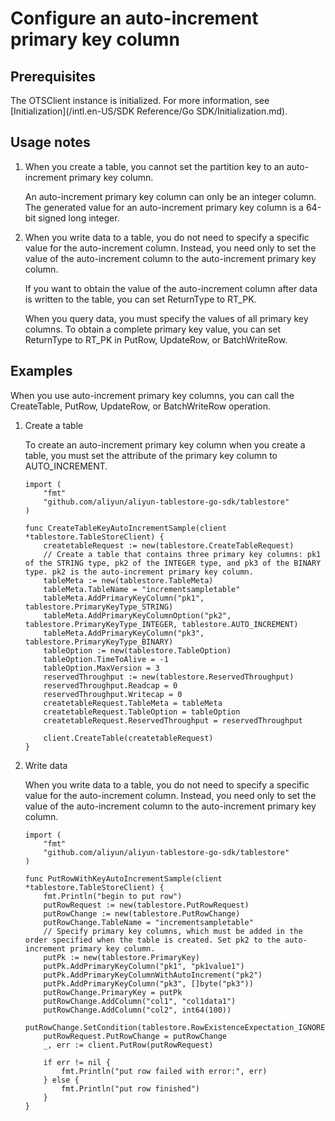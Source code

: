 # Configure an auto-increment primary key column

## Prerequisites

The OTSClient instance is initialized. For more information, see [Initialization](/intl.en-US/SDK Reference/Go SDK/Initialization.md).

## Usage notes

1.  When you create a table, you cannot set the partition key to an auto-increment primary key column.

    An auto-increment primary key column can only be an integer column. The generated value for an auto-increment primary key column is a 64-bit signed long integer.

2.  When you write data to a table, you do not need to specify a specific value for the auto-increment column. Instead, you need only to set the value of the auto-increment column to the auto-increment primary key column.

    If you want to obtain the value of the auto-increment column after data is written to the table, you can set ReturnType to RT\_PK.

    When you query data, you must specify the values of all primary key columns. To obtain a complete primary key value, you can set ReturnType to RT\_PK in PutRow, UpdateRow, or BatchWriteRow.


## Examples

When you use auto-increment primary key columns, you can call the CreateTable, PutRow, UpdateRow, or BatchWriteRow operation.

1.  Create a table

    To create an auto-increment primary key column when you create a table, you must set the attribute of the primary key column to AUTO\_INCREMENT.

    ```
    import (
        "fmt"
        "github.com/aliyun/aliyun-tablestore-go-sdk/tablestore"
    )
    
    func CreateTableKeyAutoIncrementSample(client *tablestore.TableStoreClient) {
        createtableRequest := new(tablestore.CreateTableRequest)
        // Create a table that contains three primary key columns: pk1 of the STRING type, pk2 of the INTEGER type, and pk3 of the BINARY type. pk2 is the auto-increment primary key column.
        tableMeta := new(tablestore.TableMeta)
        tableMeta.TableName = "incrementsampletable"
        tableMeta.AddPrimaryKeyColumn("pk1", tablestore.PrimaryKeyType_STRING)
        tableMeta.AddPrimaryKeyColumnOption("pk2", tablestore.PrimaryKeyType_INTEGER, tablestore.AUTO_INCREMENT)
        tableMeta.AddPrimaryKeyColumn("pk3", tablestore.PrimaryKeyType_BINARY)
        tableOption := new(tablestore.TableOption)
        tableOption.TimeToAlive = -1
        tableOption.MaxVersion = 3
        reservedThroughput := new(tablestore.ReservedThroughput)
        reservedThroughput.Readcap = 0
        reservedThroughput.Writecap = 0
        createtableRequest.TableMeta = tableMeta
        createtableRequest.TableOption = tableOption
        createtableRequest.ReservedThroughput = reservedThroughput
    
        client.CreateTable(createtableRequest)
    }
    ```

2.  Write data

    When you write data to a table, you do not need to specify a specific value for the auto-increment column. Instead, you need only to set the value of the auto-increment column to the auto-increment primary key column.

    ```
    import (
        "fmt"
        "github.com/aliyun/aliyun-tablestore-go-sdk/tablestore"
    )
    
    func PutRowWithKeyAutoIncrementSample(client *tablestore.TableStoreClient) {
        fmt.Println("begin to put row")
        putRowRequest := new(tablestore.PutRowRequest)
        putRowChange := new(tablestore.PutRowChange)
        putRowChange.TableName = "incrementsampletable"
        // Specify primary key columns, which must be added in the order specified when the table is created. Set pk2 to the auto-increment primary key column.
        putPk := new(tablestore.PrimaryKey)
        putPk.AddPrimaryKeyColumn("pk1", "pk1value1")
        putPk.AddPrimaryKeyColumnWithAutoIncrement("pk2")
        putPk.AddPrimaryKeyColumn("pk3", []byte("pk3"))
        putRowChange.PrimaryKey = putPk
        putRowChange.AddColumn("col1", "col1data1")
        putRowChange.AddColumn("col2", int64(100))
        putRowChange.SetCondition(tablestore.RowExistenceExpectation_IGNORE)
        putRowRequest.PutRowChange = putRowChange
        _, err := client.PutRow(putRowRequest)
    
        if err != nil {
            fmt.Println("put row failed with error:", err)
        } else {
            fmt.Println("put row finished")
        }
    }
    ```


